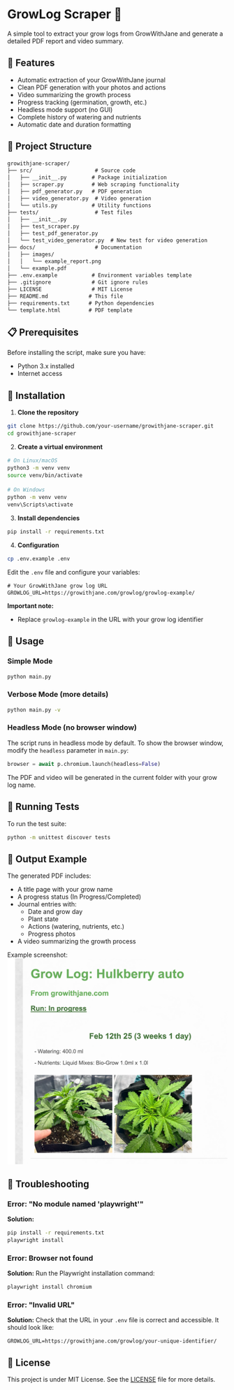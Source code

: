 # GrowLog Scraper 🌱

A simple tool to extract your grow logs from GrowWithJane and generate a detailed PDF report and video summary.

## 🚀 Features

- Automatic extraction of your GrowWithJane journal
- Clean PDF generation with your photos and actions
- Video summarizing the growth process
- Progress tracking (germination, growth, etc.)
- Headless mode support (no GUI)
- Complete history of watering and nutrients
- Automatic date and duration formatting

## 📂 Project Structure

```
growithjane-scraper/
├── src/                    # Source code
│   ├── __init__.py        # Package initialization
│   ├── scraper.py         # Web scraping functionality
│   ├── pdf_generator.py   # PDF generation
│   ├── video_generator.py  # Video generation
│   └── utils.py           # Utility functions
├── tests/                  # Test files
│   ├── __init__.py
│   ├── test_scraper.py
│   ├── test_pdf_generator.py
│   └── test_video_generator.py  # New test for video generation
├── docs/                   # Documentation
│   ├── images/
│   │   └── example_report.png
│   └── example.pdf
├── .env.example           # Environment variables template
├── .gitignore             # Git ignore rules
├── LICENSE                # MIT License
├── README.md             # This file
├── requirements.txt      # Python dependencies
└── template.html         # PDF template
```

## 📋 Prerequisites

Before installing the script, make sure you have:

- Python 3.x installed
- Internet access

## 💾 Installation

1. **Clone the repository**
```bash
git clone https://github.com/your-username/growithjane-scraper.git
cd growithjane-scraper
```

2. **Create a virtual environment**
```bash
# On Linux/macOS
python3 -m venv venv
source venv/bin/activate

# On Windows
python -m venv venv
venv\Scripts\activate
```

3. **Install dependencies**
```bash
pip install -r requirements.txt
```

4. **Configuration**
```bash
cp .env.example .env
```

Edit the `.env` file and configure your variables:
```plaintext
# Your GrowWithJane grow log URL
GROWLOG_URL=https://growithjane.com/growlog/growlog-example/
```

**Important note:** 
- Replace `growlog-example` in the URL with your grow log identifier

## 🎯 Usage

### Simple Mode
```bash
python main.py
```

### Verbose Mode (more details)
```bash
python main.py -v
```

### Headless Mode (no browser window)
The script runs in headless mode by default. To show the browser window, modify the `headless` parameter in `main.py`:
```python
browser = await p.chromium.launch(headless=False)
```

The PDF and video will be generated in the current folder with your grow log name.

## 🧪 Running Tests

To run the test suite:
```bash
python -m unittest discover tests
```

## 📸 Output Example

The generated PDF includes:
- A title page with your grow name
- A progress status (In Progress/Completed)
- Journal entries with:
  - Date and grow day
  - Plant state
  - Actions (watering, nutrients, etc.)
  - Progress photos
- A video summarizing the growth process

Example screenshot:
![Example Report](docs/images/example_report.png)

## 🔧 Troubleshooting

### Error: "No module named 'playwright'"
**Solution:**
```bash
pip install -r requirements.txt
playwright install
```

### Error: Browser not found
**Solution:**
Run the Playwright installation command:
```bash
playwright install chromium
```

### Error: "Invalid URL"
**Solution:**
Check that the URL in your `.env` file is correct and accessible. It should look like:
```plaintext
GROWLOG_URL=https://growithjane.com/growlog/your-unique-identifier/
```

## 📄 License

This project is under MIT License. See the [LICENSE](LICENSE) file for more details.
